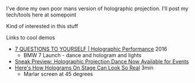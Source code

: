 
I've done my own poor mans version of holographic projection.
I'll post my tech/tools here at somepoint


Kind of interested in this stuff

Links to cool demos
* [7 QUESTIONS TO YOURSELF | Holographic Performance](https://www.youtube.com/watch?v=jIXp-DnWmMY) 2016
    * BMW 7 Launch - dance and hologram and lights
* [Sneak Preview: Holographic Projection Dance Now Available for Events](https://www.youtube.com/watch?v=8s3Ugk_ybrM)
* [Here's How Holograms On Stage Can Look So Real](https://www.youtube.com/watch?v=IuNj_rqx04o) 3min
    * Marlar screen at 45 degrees